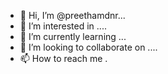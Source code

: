- 👋 Hi, I’m @preethamdnr...
- 👀 I’m interested in ....
- 🌱 I’m currently learning ...
- 💞️ I’m looking to collaborate on ....
- 📫 How to reach me .
<!---
preethamdnr/preethamdnr is a ✨ special ✨ repository because its `README.md` (this file) appears on your GitHub profile.
You can click the Preview link to take a look at your changes.
--->
